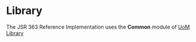 # Library

The JSR 363 Reference Implementation uses the **Common** module of [UoM Library](https://github.com/unitsofmeasurement/uom-lib) 

